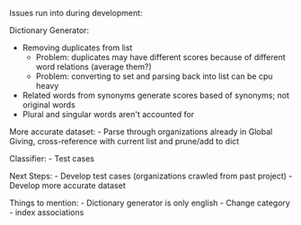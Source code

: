 Issues run into during development:

Dictionary Generator:
- Removing duplicates from list
    - Problem: duplicates may have different scores because of different word relations (average them?)
    - Problem: converting to set and parsing back into list can be cpu heavy
- Related words from synonyms generate scores based of synonyms; not original words
- Plural and singular words aren't accounted for

More accurate dataset:
    - Parse through organizations already in Global Giving, cross-reference with current list and prune/add to dict

Classifier:
    - Test cases

Next Steps:
    - Develop test cases (organizations crawled from past project)
    - Develop more accurate dataset

Things to mention:
    - Dictionary generator is only english
    - Change category - index associations